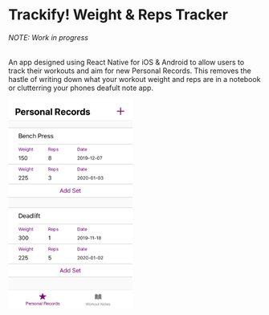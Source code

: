 # Trackify! Weight & Reps Tracker
###### NOTE: Work in progress

An app designed using React Native for iOS & Android to allow users to track their workouts and aim for new Personal Records.
This removes the hastle of writing down what your workout weight and reps are in a notebook or clutterring your phones deafult note app.

<p float="center">
<img src="images/pr_img.jpg" width="49%">
</p>


